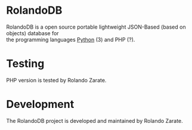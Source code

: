 # RolandoDB 
RolandoDB is a open source portable lightweight JSON-Based (based on objects) database for\
the programming languages [Python](https://github.com/Rolando-Zarate/RolandoDB) (3) and PHP (?).

# Testing
PHP version is tested by Rolando Zarate.

# Development
The RolandoDB project is developed and maintained
by Rolando Zarate.
